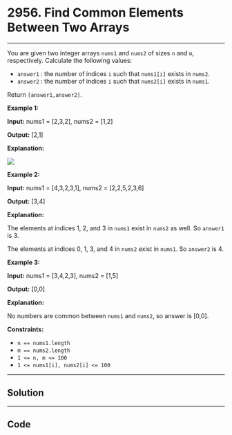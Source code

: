 # 2956. Find Common Elements Between Two Arrays

---

You are given two integer arrays `nums1` and `nums2` of sizes `n` and `m`, respectively. Calculate the following values:

  * `answer1` : the number of indices `i` such that `nums1[i]` exists in `nums2`.
  * `answer2` : the number of indices `i` such that `nums2[i]` exists in `nums1`.



Return `[answer1,answer2]`.

 

**Example 1:**

**Input:** nums1 = [2,3,2], nums2 = [1,2]

**Output:** [2,1]

**Explanation:**

![](https://assets.leetcode.com/uploads/2024/05/26/3488_find_common_elements_between_two_arrays-t1.gif)

**Example 2:**

**Input:** nums1 = [4,3,2,3,1], nums2 = [2,2,5,2,3,6]

**Output:** [3,4]

**Explanation:**

The elements at indices 1, 2, and 3 in `nums1` exist in `nums2` as well. So `answer1` is 3.

The elements at indices 0, 1, 3, and 4 in `nums2` exist in `nums1`. So `answer2` is 4.

**Example 3:**

**Input:** nums1 = [3,4,2,3], nums2 = [1,5]

**Output:** [0,0]

**Explanation:**

No numbers are common between `nums1` and `nums2`, so answer is [0,0].

 

**Constraints:**

  * `n == nums1.length`
  * `m == nums2.length`
  * `1 <= n, m <= 100`
  * `1 <= nums1[i], nums2[i] <= 100`

---

## Solution



---

## Code
```python


```